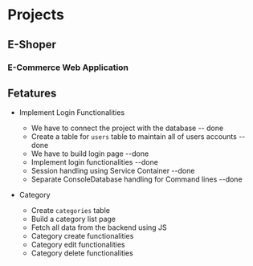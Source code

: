 # Projects
## E-Shoper
### E-Commerce Web Application

## Fetatures

* Implement Login Functionalities
    - We have to connect the project with the database -- done
    - Create a table for `users` table to maintain all of users accounts --  done
    - We have to build login page --done
    - Implement login functionalities --done
    - Session handling using Service Container --done
    - Separate ConsoleDatabase handling for Command lines --done

* Category
    - Create `categories` table
    - Build a category list page 
    - Fetch all data from the backend using JS
    - Category create functionalities
    - Category edit functionalities
    - Category delete functionalities


